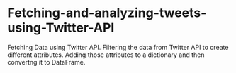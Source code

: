 # Fetching-and-analyzing-tweets-using-Twitter-API
Fetching Data using Twitter API.
Filtering the data from Twitter API to create different attributes.
Adding those attributes to a dictionary and then convertng it to DataFrame.

